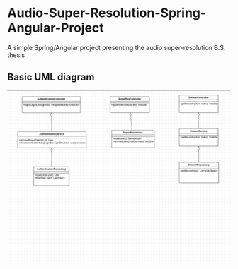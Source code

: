 # Audio-Super-Resolution-Spring-Angular-Project
A simple Spring/Angular project presenting the audio super-resolution B.S. thesis

## Basic UML diagram

![UML diagram](audio-super-res/diagram_spring_boot_project.png)
